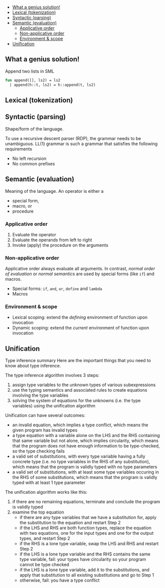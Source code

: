 - [What a genius solution!](#what-a-genius-solution)
- [Lexical (tokenization)](#lexical-tokenization)
- [Syntactic (parsing)](#syntactic-parsing)
- [Semantic (evaluation)](#semantic-evaluation)
  - [Applicative order](#applicative-order)
  - [Non-applicative order](#non-applicative-order)
  - [Environment & scope](#environment--scope)
- [Unification](#unification)

## What a genius solution!
Append two lists in SML
```SML
fun append([], ls2) = ls2
  | append(h::t, ls2) = h::append(t, ls2)
```

## Lexical (tokenization)

## Syntactic (parsing)

Shape/form of the language.

To use a recursive descent parser (RDP), the grammar needs to be unambiguous. LL(1) grammar is such a grammar that satisfies the following requirements

- No left recursion
- No common prefixes

## Semantic (evaluation)

Meaning of the language. An operator is either a

- special form,
- macro, or
- procedure

### Applicative order

1. Evaluate the operator
2. Evaluate the operands from left to right
3. Invoke (apply) the procedure on the arguments

### Non-applicative order

Applicative order always evaluate all arguments. In contrast, *normal order of evaluation* or *normal semantics* are used by special forms (like `if`) and macros.

- Special forms: `if`, `and`, `or`, `define` and `lambda`
- Macros

### Environment & scope

- Lexical scoping: extend the *defining* environment of function upon invocation
- Dynamic scoping: extend the *current* environment of function upon invocation

## Unification

Type inference summary
Here are the important things that you need to know about type inference.

The type inference algorithm involves 3 steps:

1. assign type variables to the unknown types of various subexpressions
2. use the typing semantics and associated rules to create equations involving the type variables
3. solving the system of equations for the unknowns (i.e. the type variables) using the unification algorithm

Unification can have several outcomes:

- an invalid equation, which implies a type conflict, which means the given program has invalid types
- a type equation with a variable alone on the LHS and the RHS containing that same variable but not alone, which implies circularity, which means that the program does not have enough information to be type-checked, so the type checking fails
- a valid set of substitutions, with every type variable having a fully concrete type (i.e. no type variables in the RHS of any substitution), which means that the program is validly typed with no type parameters
- a valid set of substitutions, with at least some type variables occuring in the RHS of some substitutions, which means that the program is validly typed with at least 1 type parameter

The unification algorithm works like this:

1. if there are no remaining equations, terminate and conclude the program is validly typed
2. examine the top equation
    - if there are any type variables that we have a substitution for, apply the substitution to the equation and restart Step 2
    - if the LHS and RHS are both function types, replace the equation with two equations, one for the input types and one for the output types, and restart Step 2
    - if the RHS is a lone type variable, swap the LHS and RHS and restart Step 2
    - if the LHS is a lone type variable and the RHS contains the same type variable, fail: your types have circularity so your program cannot be type checked
    - if the LHS is a lone type variable, add it to the substitutions, and apply that substitution to all existing substitutions and go to Step 1
    - otherwise, fail: you have a type conflict